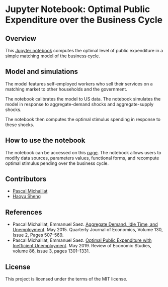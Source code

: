 # Jupyter Notebook: Optimal Public Expenditure over the Business Cycle

## Overview

This [Jupyter notebook](https://jupyter.org) computes the optimal level of public expenditure in a simple matching model of the business cycle. 

## Model and simulations

The model features self-employed workers who sell their services on a matching market to other households and the government. 

The notebook calibrates the model to US data. The notebook simulates the model in response to aggregate-demand shocks and aggregate-supply shocks. 

The notebook then computes the optimal stimulus spending in response to these shocks.

## How to use the notebook

The notebook can be accessed on this [page](https://pascalmichaillat.github.io/public-expenditure/docs/notebook.html). The notebook allows users to modify data sources, parameters values, functional forms, and recompute optimal stimulus pending over the business cycle.

## Contributors

* [Pascal Michaillat](https://www.pascalmichaillat.org)
* [Haoyu Sheng](https://haoyusheng.net)

## References

* Pascal Michaillat, Emmanuel Saez. [Aggregate Demand, Idle Time, and Unemployment](https://www.pascalmichaillat.org/3.html). May 2015. Quarterly Journal of Economics, Volume 130, Issue 2, Pages 507–569.
* Pascal Michaillat, Emmanuel Saez. [Optimal Public Expenditure with Inefficient Unemployment](https://www.pascalmichaillat.org/6.html). May 2019. Review of Economic Studies, volume 86, issue 3, pages 1301–1331.

## License

This project is licensed under the terms of the MIT license.
